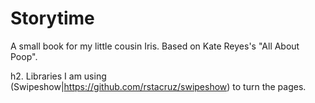 Storytime
=========

A small book for my little cousin Iris. Based on Kate Reyes's "All About Poop". 


h2. Libraries
I am using (Swipeshow|https://github.com/rstacruz/swipeshow) to turn the pages. 
